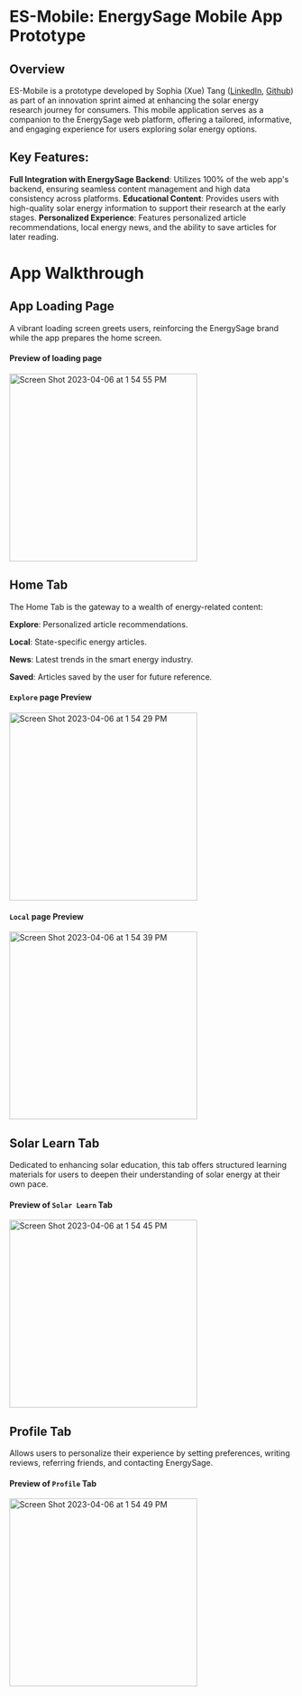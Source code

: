 # ES-Mobile: EnergySage Mobile App Prototype
## Overview
ES-Mobile is a prototype developed by Sophia (Xue) Tang ([LinkedIn](https://www.linkedin.com/in/xue-tang/), [Github](https://github.com/XueTang422))  as part of an innovation sprint aimed at enhancing the solar energy research journey for consumers. This mobile application serves as a companion to the EnergySage web platform, offering a tailored, informative, and engaging experience for users exploring solar energy options.
## Key Features:
**Full Integration with EnergySage Backend**: Utilizes 100% of the web app's backend, ensuring seamless content management and high data consistency across platforms.
**Educational Content**: Provides users with high-quality solar energy information to support their research at the early stages.
**Personalized Experience**: Features personalized article recommendations, local energy news, and the ability to save articles for later reading.

# App Walkthrough
## App Loading Page
A vibrant loading screen greets users, reinforcing the EnergySage brand while the app prepares the home screen.
#### Preview of loading page
<img width="333" alt="Screen Shot 2023-04-06 at 1 54 55 PM" src="https://github.com/XueTang422/es-mobile/assets/89874278/1c16000b-75e5-4fcc-84c3-ee6a7f5dc802">

## Home Tab

The Home Tab is the gateway to a wealth of energy-related content:

**Explore**: Personalized article recommendations.

**Local**: State-specific energy articles.

**News**: Latest trends in the smart energy industry.

**Saved**: Articles saved by the user for future reference.

#### `Explore` page Preview
<img width="333" alt="Screen Shot 2023-04-06 at 1 54 29 PM" src="https://github.com/XueTang422/es-mobile/assets/89874278/ba10872f-5447-41f2-a267-c00b1cad959a">

#### `Local` page Preview
<img width="333" alt="Screen Shot 2023-04-06 at 1 54 39 PM" src="https://github.com/XueTang422/es-mobile/assets/89874278/746e9906-6049-4af0-9510-0182ebb8a771">


## Solar Learn Tab
Dedicated to enhancing solar education, this tab offers structured learning materials for users to deepen their understanding of solar energy at their own pace.

#### Preview of `Solar Learn` Tab
<img width="333" alt="Screen Shot 2023-04-06 at 1 54 45 PM" src="https://github.com/XueTang422/es-mobile/assets/89874278/e6d1dd64-1aca-408f-a88d-f2564b0d5b5b">

## Profile Tab
Allows users to personalize their experience by setting preferences, writing reviews, referring friends, and contacting EnergySage.

#### Preview of `Profile` Tab
<img width="333" alt="Screen Shot 2023-04-06 at 1 54 49 PM" src="https://github.com/XueTang422/es-mobile/assets/89874278/5299e638-6c33-4ab2-9c91-1f40e250cd1f">
